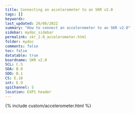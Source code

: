 ```yaml
---
title: Connecting an accelerometer to an SKR v2.0
tags: []
keywords: 
last_updated: 26/08/2022
summary: "How to connect an accelerometer to an SKR v2.0"
sidebar: mydoc_sidebar
permalink: skr_2.0_accelerometer.html
folder: mydoc
comments: false
toc: false
datatable: true
boardname: SKR v2.0
SCL: C.5
SDA: B.0
SDO: B.1
CS: E.10
int: E.9
spiChannel: 5
location: EXP1 header
---
```


{% include custom/accelerometer.html %}